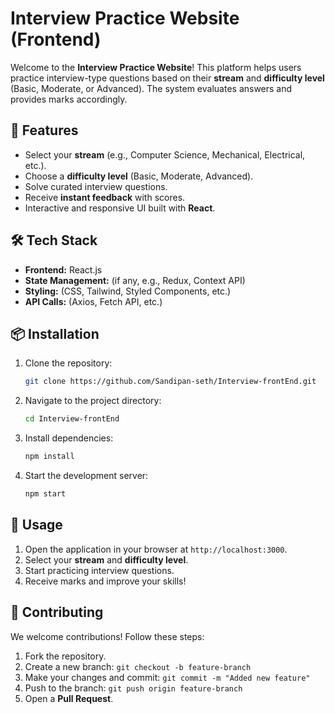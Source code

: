 # Interview Practice Website (Frontend)

Welcome to the **Interview Practice Website**! This platform helps users practice interview-type questions based on their **stream** and **difficulty level** (Basic, Moderate, or Advanced). The system evaluates answers and provides marks accordingly.

## 🚀 Features
- Select your **stream** (e.g., Computer Science, Mechanical, Electrical, etc.).
- Choose a **difficulty level** (Basic, Moderate, Advanced).
- Solve curated interview questions.
- Receive **instant feedback** with scores.
- Interactive and responsive UI built with **React**.

## 🛠️ Tech Stack
- **Frontend:** React.js
- **State Management:** (if any, e.g., Redux, Context API)
- **Styling:** (CSS, Tailwind, Styled Components, etc.)
- **API Calls:** (Axios, Fetch API, etc.)

## 📦 Installation
1. Clone the repository:
   ```bash
   git clone https://github.com/Sandipan-seth/Interview-frontEnd.git
   ```
2. Navigate to the project directory:
   ```bash
   cd Interview-frontEnd
   ```
3. Install dependencies:
   ```bash
   npm install
   ```
4. Start the development server:
   ```bash
   npm start
   ```

## 📜 Usage
1. Open the application in your browser at `http://localhost:3000`.
2. Select your **stream** and **difficulty level**.
3. Start practicing interview questions.
4. Receive marks and improve your skills!

## 🎯 Contributing
We welcome contributions! Follow these steps:
1. Fork the repository.
2. Create a new branch: `git checkout -b feature-branch`
3. Make your changes and commit: `git commit -m "Added new feature"`
4. Push to the branch: `git push origin feature-branch`
5. Open a **Pull Request**.




